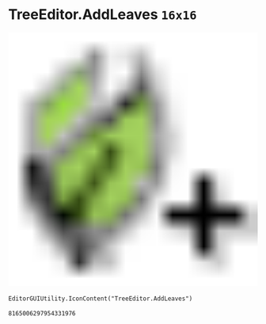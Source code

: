 # TreeEditor.AddLeaves `16x16`
<img src="/img/TreeEditor.AddLeaves.png" width=512 height=512>

``` CSharp
EditorGUIUtility.IconContent("TreeEditor.AddLeaves")
```
```
8165006297954331976
```
